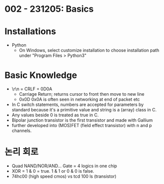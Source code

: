 # 002 - 231205: Basics

# Installations
- Python
	- On Windows, select customize installation to choose installation path under "Program Files > Python3"
	
# Basic Knowledge
- \r\n = CRLF = 0D0A
	- Carriage Return; returns cursor to front then move to new line
	- 0x0D 0x0A is often seen in networking at end of packet etc
- In C switch statements, numbers are accepted for parameters by standard because it's a primitive value and string is a (array) class in C.
- Any values beside 0 is treated as true in C.
- Bipolar junction transistor is the first transistor and made with Gallium
- further developed into (MOS)FET (field effect transistor) with n and p channels.

# 논리 회로
- Quad NAND/NOR/AND... Gate = 4 logics in one chip
- XOR = 1 & 0 = true. 1 & 1 or 0 & 0 is false.
- 74hc00 (high speed cmos) vs tcd 100 ls (transistor)

